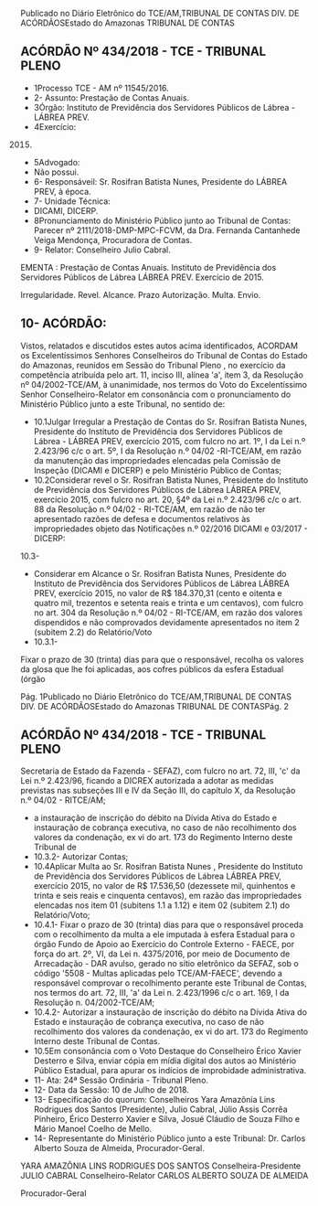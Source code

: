 Publicado  no  Diário Eletrônico do TCE/AM,TRIBUNAL DE CONTAS DIV. DE  ACÓRDÃOSEstado do Amazonas TRIBUNAL DE CONTAS

## ACÓRDÃO Nº 434/2018 - TCE - TRIBUNAL PLENO

- 1Processo TCE - AM nº 11545/2016.
- 2- Assunto: Prestação de Contas Anuais.
- 3Órgão: Instituto  de  Previdência  dos  Servidores  Públicos  de  Lábrea  -  LÁBREA PREV.
- 4Exercício:

2015.

- 5Advogado:
- Não possui.
- 6- Responsáveil: Sr. Rosifran Batista Nunes, Presidente do LÁBREA PREV, à época.
- 7- Unidade Técnica:
- DICAMI, DICERP.
- 8Pronunciamento do Ministério Público junto ao Tribunal de Contas: Parecer nº 2111/2018-DMP-MPC-FCVM,  da  Dra.  Fernanda  Cantanhede  Veiga  Mendonça, Procuradora de Contas.
- 9- Relator: Conselheiro Julio Cabral.

EMENTA :  Prestação de Contas Anuais.  Instituto  de Previdência  dos  Servidores  Públicos  de  Lábrea  LÁBREA PREV. Exercício de 2015.

Irregularidade.  Revel.  Alcance.  Prazo  Autorização. Multa. Envio.

## 10- ACÓRDÃO:

Vistos, relatados e discutidos estes autos acima identificados, ACORDAM os Excelentíssimos Senhores Conselheiros do Tribunal de Contas do Estado do Amazonas,  reunidos  em  Sessão  do Tribunal  Pleno ,  no  exercício  da  competência atribuída pelo art. 11, inciso III, alínea 'a', item 3, da Resolução nº 04/2002-TCE/AM, à unanimidade, nos termos do Voto do Excelentíssimo Senhor Conselheiro-Relator em consonância com  o  pronunciamento  do  Ministério  Público  junto  a  este  Tribunal,  no sentido de:

- 10.1Julgar Irregular a Prestação de Contas do Sr. Rosifran Batista Nunes, Presidente  do  Instituto  de  Previdência  dos  Servidores Públicos de Lábrea - LÁBREA PREV, exercício 2015, com fulcro no art. 1º,  I  da  Lei  n.º  2.423/96 c/c o art. 5º, I da Resolução n.º 04/02 -RI-TCE/AM, em razão da manutenção das impropriedades elencadas pela Comissão de Inspeção (DICAMI e DICERP) e pelo Ministério Público de Contas;
- 10.2Considerar revel o Sr.  Rosifran Batista Nunes, Presidente do Instituto de  Previdência  dos  Servidores  Públicos  de  Lábrea  LÁBREA PREV, exercício 2015, com fulcro no art. 20, §4º da Lei n.º  2.423/96 c/c o art. 88 da Resolução n.º 04/02  - RI-TCE/AM, em razão de não ter apresentado razões de defesa e documentos relativos às impropriedades objeto das Notificações n.º 02/2016 DICAMI e 03/2017 - DICERP:

10.3-

- Considerar em Alcance o Sr. Rosifran Batista Nunes, Presidente do Instituto de Previdência dos Servidores Públicos de Lábrea  LÁBREA  PREV,  exercício 2015, no  valor de R$ 184.370,31 (cento e oitenta e quatro mil, trezentos e setenta reais e trinta e um centavos), com fulcro no art. 304 da Resolução n.º 04/02  -  RI-TCE/AM,  em  razão  dos  valores  dispendidos  e  não comprovados devidamente apresentados no item 2 (subitem 2.2) do Relatório/Voto
- 10.3.1-

Fixar o prazo de 30 (trinta) dias para que o responsável,  recolha  os  valores  da  glosa  que  lhe  foi aplicadas, aos cofres públicos da esfera Estadual (órgão

Pág. 1Publicado  no  Diário Eletrônico do TCE/AM,TRIBUNAL DE CONTAS DIV. DE  ACÓRDÃOSEstado do Amazonas TRIBUNAL DE CONTASPág. 2

## ACÓRDÃO Nº 434/2018 - TCE - TRIBUNAL PLENO

Secretaria de Estado da Fazenda - SEFAZ), com fulcro no art. 72, III, 'c' da Lei n.º 2.423/96, ficando a DICREX autorizada a adotar as medidas previstas nas subseções III e  IV  da  Seção  III,  do  capítulo  X,  da  Resolução  n.º 04/02 - RITCE/AM;

- a instauração de inscrição do débito na Dívida Ativa do Estado e instauração de cobrança executiva, no caso  de  não  recolhimento  dos  valores  da  condenação, ex vi do art. 173 do Regimento Interno deste Tribunal de
- 10.3.2-  Autorizar Contas;
- 10.4Aplicar  Multa ao Sr.  Rosifran  Batista  Nunes ,  Presidente  do Instituto de  Previdência  dos  Servidores  Públicos  de  Lábrea  LÁBREA  PREV,  exercício  2015,  no  valor  de  R$  17.536,50 (dezessete  mil,  quinhentos  e  trinta  e  seis  reais  e  cinquenta centavos), em razão das impropriedades elencadas nos item 01 (subitens 1.1 a 1.12) e item 02 (subitem 2.1) do Relatório/Voto;
- 10.4.1-  Fixar o prazo de 30 (trinta) dias para que o responsável proceda com o recolhimento da multa a ele imputada à esfera Estadual para o órgão  Fundo  de Apoio  ao Exercício do Controle Externo - FAECE, por força do art. 2º,  VI,  da  Lei  n.  4375/2016, por meio de Documento de Arrecadação - DAR avulso, gerado no sítio eletrônico da SEFAZ,  sob  o  código  '5508  -  Multas  aplicadas  pelo TCE/AM-FAECE',  devendo  a  responsável  comprovar  o recolhimento perante este Tribunal de  Contas,  nos termos do art. 72, III, 'a' da Lei n. 2.423/1996 c/c o art. 169, I da Resolução n. 04/2002-TCE/AM;
- 10.4.2-  Autorizar a instauração de inscrição do débito na Dívida Ativa do Estado e instauração de cobrança executiva, no caso  de  não  recolhimento  dos  valores  da  condenação, ex vi do art. 173 do Regimento Interno deste Tribunal de Contas.
- 10.5Em consonância com o Voto Destaque do Conselheiro Érico Xavier Desterro e Silva, enviar cópia em mídia digital dos autos ao Ministério Público Estadual, para apurar os indícios de improbidade administrativa.
- 11- Ata: 24ª Sessão Ordinária - Tribunal Pleno.
- 12- Data da Sessão: 10 de Julho de 2018.
- 13- Especificação do quorum: Conselheiros Yara Amazônia Lins Rodrigues dos Santos (Presidente), Julio Cabral, Júlio  Assis Corrêa Pinheiro, Érico Desterro Xavier e Silva, Josué Cláudio de Souza Filho e Mário Manoel Coelho de Mello.
- 14- Representante  do  Ministério  Público  junto  a  este  Tribunal: Dr. Carlos  Alberto Souza de Almeida, Procurador-Geral.

YARA AMAZÔNIA LINS RODRIGUES DOS SANTOS Conselheira-Presidente JULIO CABRAL Conselheiro-Relator CARLOS ALBERTO SOUZA DE ALMEIDA

Procurador-Geral